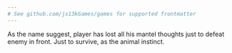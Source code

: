 ```yaml
---
# See github.com/js13kGames/games for supported frontmatter
---
```

As the name suggest, player has lost all his mantel thoughts just to defeat enemy in front. Just to survive, as the animal instinct.